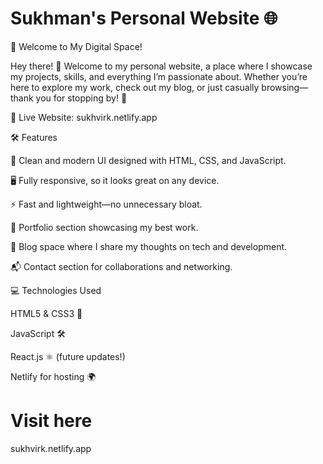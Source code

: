 # Sukhman's Personal Website 🌐

🚀 Welcome to My Digital Space!

Hey there! 👋 Welcome to my personal website, a place where I showcase my projects, skills, and everything I’m passionate about. Whether you’re here to explore my work, check out my blog, or just casually browsing—thank you for stopping by! 🎉

🔗 Live Website: sukhvirk.netlify.app

🛠 Features

🎨 Clean and modern UI designed with HTML, CSS, and JavaScript.

🖥 Fully responsive, so it looks great on any device.

⚡ Fast and lightweight—no unnecessary bloat.

💼 Portfolio section showcasing my best work.

📝 Blog space where I share my thoughts on tech and development.

📬 Contact section for collaborations and networking.

💻 Technologies Used

HTML5 & CSS3 🎨

JavaScript 🛠

React.js ⚛️ (future updates!)

Netlify for hosting 🌍

# Visit here
sukhvirk.netlify.app

